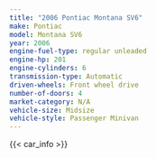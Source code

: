 ```yaml
---
title: "2006 Pontiac Montana SV6"
make: Pontiac
model: Montana SV6
year: 2006
engine-fuel-type: regular unleaded
engine-hp: 201
engine-cylinders: 6
transmission-type: Automatic
driven-wheels: Front wheel drive
number-of-doors: 4
market-category: N/A
vehicle-size: Midsize
vehicle-style: Passenger Minivan
---
```


{{< car_info >}}
